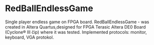 # RedBallEndlessGame
Single player endless game on FPGA  board.
RedBallEndlessGame - was created in Altera Quartus,designed for FPGA Terasic Altera DE0 Board (Cyclone® III čip) where it was tested.
Implemented protocols: monitor, keyboard, VGA protokol.
